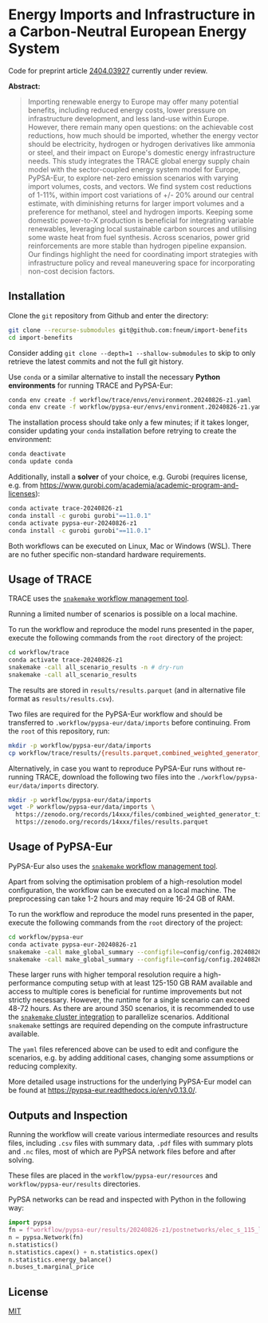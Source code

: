 # Energy Imports and Infrastructure in a Carbon-Neutral European Energy System

Code for preprint article [2404.03927](https://arxiv.org/abs/2404.03927) currently under review.

**Abstract:**

> Importing renewable energy to Europe may offer many potential benefits, including reduced energy costs, lower pressure on infrastructure development, and less land-use within Europe. However, there remain many open questions: on the achievable cost reductions, how much should be imported, whether the energy vector should be electricity, hydrogen or hydrogen derivatives like ammonia or steel, and their impact on Europe's domestic energy infrastructure needs. This study integrates the TRACE global energy supply chain model with the sector-coupled energy system model for Europe, PyPSA-Eur, to explore net-zero emission scenarios with varying import volumes, costs, and vectors. We find system cost reductions of 1-11%, within import cost variations of +/- 20% around our central estimate, with diminishing returns for larger import volumes and a preference for methanol, steel and hydrogen imports. Keeping some domestic power-to-X production is beneficial for integrating variable renewables, leveraging local sustainable carbon sources and utilising some waste heat from fuel synthesis. Across scenarios, power grid reinforcements are more stable than hydrogen pipeline expansion. Our findings highlight the need for coordinating import strategies with infrastructure policy and reveal maneuvering space for incorporating non-cost decision factors.


## Installation

Clone the `git` repository from Github and enter the directory:

```sh
git clone --recurse-submodules git@github.com:fneum/import-benefits
cd import-benefits
```

Consider adding `git clone --depth=1 --shallow-submodules` to skip to only retrieve the latest commits and not the full git history.

Use `conda` or a similar alternative to install the necessary **Python environments** for running TRACE and PyPSA-Eur:

```sh
conda env create -f workflow/trace/envs/environment.20240826-z1.yaml
conda env create -f workflow/pypsa-eur/envs/environment.20240826-z1.yaml
```

The installation process should take only a few minutes; if it takes longer, consider updating your `conda` installation before retrying to create the environment:

```sh
conda deactivate
conda update conda
```

Additionally, install a **solver** of your choice, e.g. Gurobi (requires license, e.g. from https://www.gurobi.com/academia/academic-program-and-licenses):

```sh
conda activate trace-20240826-z1
conda install -c gurobi gurobi"==11.0.1"
conda activate pypsa-eur-20240826-z1
conda install -c gurobi gurobi"==11.0.1"
```

Both workflows can be executed on Linux, Mac or Windows (WSL). There are no futher specific non-standard hardware requirements.

## Usage of TRACE

TRACE uses the [`snakemake` workflow management tool](https://snakemake.readthedocs.io/en/stable/).

Running a limited number of scenarios is possible on a local machine.

To run the workflow and reproduce the model runs presented in the paper, execute the following commands from the `root` directory of the project:

```sh
cd workflow/trace
conda activate trace-20240826-z1
snakemake -call all_scenario_results -n # dry-run
snakemake -call all_scenario_results
```

The results are stored in `results/results.parquet` (and in alternative file format as `results/results.csv`).

Two files are required for the PyPSA-Eur workflow and should be transferred to
`.workflow/pypsa-eur/data/imports` before continuing. From the `root` of this
repository, run:

```sh
mkdir -p workflow/pypsa-eur/data/imports
cp workflow/trace/results/{results.parquet,combined_weighted_generator_timeseries.nc} workflow/pypsa-eur/data/imports
```

Alternatively, in case you want to reproduce PyPSA-Eur runs without re-running
TRACE, download the following two files into the
`./workflow/pypsa-eur/data/imports` directory.

```sh
mkdir -p workflow/pypsa-eur/data/imports
wget -P workflow/pypsa-eur/data/imports \
  https://zenodo.org/records/14xxx/files/combined_weighted_generator_timeseries.nc \
  https://zenodo.org/records/14xxx/files/results.parquet
```

## Usage of PyPSA-Eur

PyPSA-Eur also uses the [`snakemake` workflow management tool](https://snakemake.readthedocs.io/en/stable/).

Apart from solving the optimisation problem of a high-resolution model configuration, the workflow can be executed on a local machine. The preprocessing can take 1-2 hours and may require 16-24 GB of RAM.

To run the workflow and reproduce the model runs presented in the paper, execute the following commands from the `root` directory of the project:

```sh
cd workflow/pypsa-eur
conda activate pypsa-eur-20240826-z1
snakemake -call make_global_summary --configfile=config/config.20240826-z1.yaml -n # dry-run
snakemake -call make_global_summary --configfile=config/config.20240826-z1.yaml
```

These larger runs with higher temporal resolution require a high-performance computing setup with at least 125-150 GB RAM available and access to multiple cores is beneficial for runtime improvements but not strictly necessary. However, the runtime for a single scenario can exceed 48-72 hours. As there are around 350 scenarios, it is recommended to use the [`snakemake` cluster integration](https://snakemake.readthedocs.io/en/v7.19.1/executing/cluster.html) to parallelize scenarios. Additional `snakemake` settings are required depending on the compute infrastructure available.

The `yaml` files referenced above can be used to edit and configure the scenarios, e.g. by adding additional cases, changing some assumptions or reducing complexity.

More detailed usage instructions for the underlying PyPSA-Eur model can be found
at https://pypsa-eur.readthedocs.io/en/v0.13.0/.

## Outputs and Inspection

Running the workflow will create various intermediate resources and results files, including `.csv` files with summary data, `.pdf` files with summary plots and `.nc` files, most of which are PyPSA network files before and after solving.

These files are placed in the `workflow/pypsa-eur/resources` and `workflow/pypsa-eur/results` directories.

PyPSA networks can be read and inspected with Python in the following way:

```py
import pypsa
fn = f"workflow/pypsa-eur/results/20240826-z1/postnetworks/elec_s_115_lvopt__imp_2050.nc"
n = pypsa.Network(fn)
n.statistics()
n.statistics.capex() + n.statistics.opex()
n.statistics.energy_balance()
n.buses_t.marginal_price
```

## License

[MIT](LICENSE)
